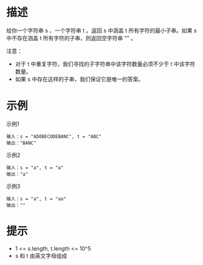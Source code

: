 # 描述
给你一个字符串 s 、一个字符串 t 。返回 s 中涵盖 t 所有字符的最小子串。如果 s 中不存在涵盖 t 所有字符的子串，则返回空字符串 "" 。

注意：

- 对于 t 中重复字符，我们寻找的子字符串中该字符数量必须不少于 t 中该字符数量。
- 如果 s 中存在这样的子串，我们保证它是唯一的答案。

# 示例

示例1 

```text
输入：s = "ADOBECODEBANC", t = "ABC"
输出："BANC"
```

示例2

```text
输入：s = "a", t = "a"
输出："a"
```

示例3

```text
输入：s = "a", t = "aa"
输出：""
```


# 提示
- 1 <= s.length, t.length <= 10^5
- s 和 t 由英文字母组成
